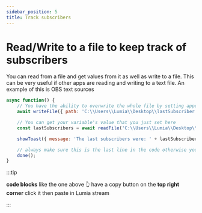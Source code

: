 ```yaml
---
sidebar_position: 5
title: Track subscribers
---
```


# Read/Write to a file to keep track of subscribers

You can read from a file and get values from it as well as write to a file.
This can be very useful if other apps are reading and writing to a text file. An example of this is OBS text sources

```js
async function() {
	// You have the ability to overwrite the whole file by setting append to false, or appending to the file in case you would like to keep a log of things
	await writeFile({ path: 'C:\\Users\\Lumia\\Desktop\\lastSubscriber.txt', message: '{{username}}\n', append: true });

	// You can get your variable's value that you just set here
	const lastSubscribers = await readFile('C:\\Users\\Lumia\\Desktop\\lastSubscriber.txt');

	showToast({ message: 'The last subscribers were: ' + lastSubscribers });

	// always make sure this is the last line in the code otherwise your computer may get slower due to memory leaks
	done();
}
```

:::tip

**code blocks** like the one above 👆 have a copy button on the **top right corner** click it then paste in Lumia stream

:::
